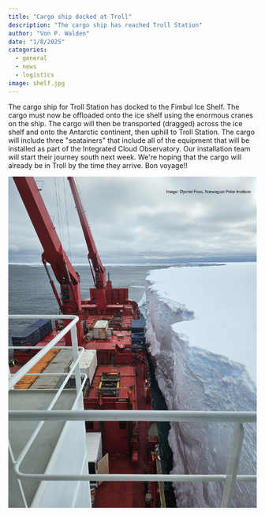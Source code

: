 ```yaml
---
title: "Cargo ship docked at Troll"
description: "The cargo ship has reached Troll Station"
author: "Von P. Walden"
date: "1/8/2025"
categories:
  - general
  - news
  - logistics
image: shelf.jpg
---
```


The cargo ship for Troll Station has docked to the Fimbul Ice Shelf. The cargo must now be offloaded onto the ice shelf using the enormous cranes on the ship. The cargo will then be transported (dragged) across the ice shelf and onto the Antarctic continent, then uphill to Troll Station. The cargo will include three "seatainers" that include all of the equipment that will be installed as part of the Integrated Cloud Observatory. Our installation team will start their journey south next week. We're hoping that the cargo will already be in Troll by the time they arrive. Bon voyage!!

![Cargo ship docked at Troll](shelf.jpg)
